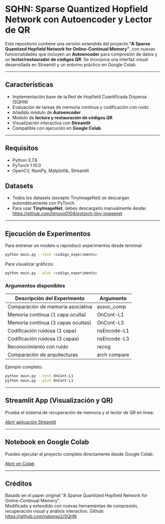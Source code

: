 #  SQHN: Sparse Quantized Hopfield Network con Autoencoder y Lector de QR

Este repositorio contiene una versión extendida del proyecto **“A Sparse Quantized Hopfield Network for Online-Continual Memory”**, con nuevas funcionalidades que incluyen un **Autoencoder** para compresión de datos y un **lector/restaurador de códigos QR**. Se incorpora una interfaz visual desarrollada en Streamlit y un entorno práctico en Google Colab.

---

##  Características

-  Implementación base de la Red de Hopfield Cuantificada Dispersa (SQHN)
-  Evaluación de tareas de memoria continua y codificación con ruido
-  Añadido módulo de **Autoencoder**
-  Módulo de **lectura y restauración de códigos QR**
-  Visualización interactiva con **Streamlit**
-  Compatible con ejecución en **Google Colab**

---

##  Requisitos

- Python 3.7.6  
- PyTorch 1.10.0  
- OpenCV, NumPy, Matplotlib, Streamlit


##  Datasets

- Todos los datasets (excepto TinyImageNet) se descargan automáticamente con PyTorch.
- Para usar **TinyImageNet**, debes descargarlo manualmente desde:  
   https://github.com/tjmoon0104/pytorch-tiny-imagenet

---

##  Ejecución de Experimentos

Para entrenar un modelo o reproducir experimentos desde terminal:

```bash
python main.py --test <codigo_experimento>
```

Para visualizar gráficos:

```bash
python main.py --plot <codigo_experimento>
```

### Argumentos disponibles

| Descripción del Experimento             | Argumento      |
|----------------------------------------|----------------|
| Comparación de memoria asociativa      | assoc_comp     |
| Memoria continua (1 capa oculta)       | OnCont-L1      |
| Memoria continua (3 capas ocultas)     | OnCont-L3      |
| Codificación ruidosa (1 capa)          | nsEncode-L1    |
| Codificación ruidosa (3 capas)         | nsEncode-L3    |
| Reconocimiento con ruido               | recog          |
| Comparación de arquitecturas           | arch compare   |

Ejemplo completo:

```bash
python main.py --test OnCont-L1
python main.py --plot OnCont-L1
```

---

##  Streamlit App (Visualización y QR)

Prueba el sistema de recuperación de memoria y el lector de QR en línea:

 [Abrir aplicación Streamlit](https://trabajofinalml-lztvgkzxqmlx5kzxy6kwnx.streamlit.app)

---

##  Notebook en Google Colab

Puedes ejecutar el proyecto completo directamente desde Google Colab:  

 [Abrir en Colab](https://drive.google.com/file/d/1UFkDAIVonXX4UhlfvHL6ZRHkJTFOrIDL/view?usp=sharing)

---

##  Créditos

Basado en el paper original "A Sparse Quantized Hopfield Network for Online-Continual Memory".  
Modificado y extendido con nuevas herramientas de compresión, recuperación visual y análisis interactivo.
Github: https://github.com/nalonso2/SQHN
